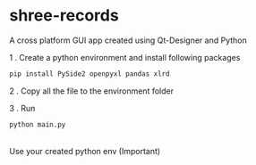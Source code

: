 # shree-records
A cross platform GUI app created using Qt-Designer and Python
<br/>

1 . Create a python environment and install following packages
```bash
pip install PySide2 openpyxl pandas xlrd
```

2 . Copy all the file to the environment folder


3 . Run
```bash
python main.py
```
<br/>
Use your created python env (Important)
